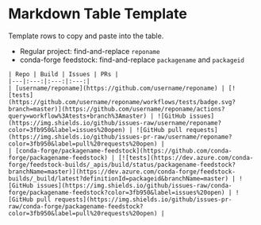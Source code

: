 # Markdown Table Template

Template rows to copy and paste into the table.
- Regular project: find-and-replace `reponame`
- conda-forge feedstock: find-and-replace `packagename` and `packageid`

```
| Repo | Build | Issues | PRs |
|---|:---:|:---:|:---:|
| [username/reponame](https://github.com/username/reponame) | [![tests](https://github.com/username/reponame/workflows/tests/badge.svg?branch=master)](https://github.com/username/reponame/actions?query=workflow%3Atests+branch%3Amaster) | ![GitHub issues](https://img.shields.io/github/issues-raw/username/reponame?color=3fb950&label=issues%20open) | ![GitHub pull requests](https://img.shields.io/github/issues-pr-raw/username/reponame?color=3fb950&label=pull%20requests%20open) |
| [conda-forge/packagename-feedstock](https://github.com/conda-forge/packagename-feedstock) | [![tests](https://dev.azure.com/conda-forge/feedstock-builds/_apis/build/status/packagename-feedstock?branchName=master)](https://dev.azure.com/conda-forge/feedstock-builds/_build/latest?definitionId=packageid&branchName=master) | ![GitHub issues](https://img.shields.io/github/issues-raw/conda-forge/packagename-feedstock?color=3fb950&label=issues%20open) | ![GitHub pull requests](https://img.shields.io/github/issues-pr-raw/conda-forge/packagename-feedstock?color=3fb950&label=pull%20requests%20open) |
```
